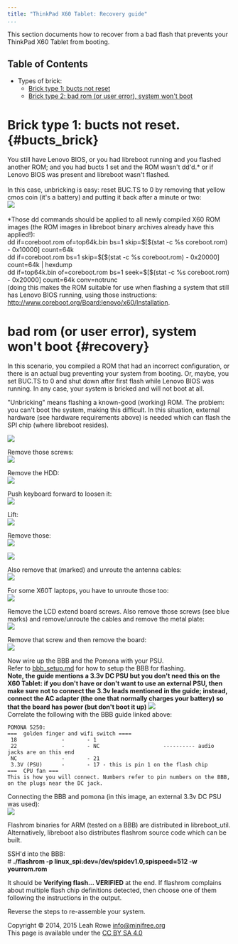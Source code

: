```yaml
---
title: "ThinkPad X60 Tablet: Recovery guide"
...
```


This section documents how to recover from a bad flash that prevents
your ThinkPad X60 Tablet from booting.

Table of Contents
-----------------

-   Types of brick:
    -   [Brick type 1: bucts not reset](#bucts_brick)
    -   [Brick type 2: bad rom (or user error), system won't
        boot](#recovery)

Brick type 1: bucts not reset. {#bucts_brick}
==============================

You still have Lenovo BIOS, or you had libreboot running and you flashed
another ROM; and you had bucts 1 set and the ROM wasn't dd'd.\* or if
Lenovo BIOS was present and libreboot wasn't flashed.\
\
In this case, unbricking is easy: reset BUC.TS to 0 by removing that
yellow cmos coin (it's a battery) and putting it back after a minute or
two:\
![](../images/x60t_unbrick/0008.JPG)\
\
\*Those dd commands should be applied to all newly compiled X60 ROM
images (the ROM images in libreboot binary archives already have this
applied!):\
dd if=coreboot.rom of=top64k.bin bs=1 skip=\$\[\$(stat -c %s
coreboot.rom) - 0x10000\] count=64k\
dd if=coreboot.rom bs=1 skip=\$\[\$(stat -c %s coreboot.rom) - 0x20000\]
count=64k | hexdump\
dd if=top64k.bin of=coreboot.rom bs=1 seek=\$\[\$(stat -c %s
coreboot.rom) - 0x20000\] count=64k conv=notrunc\
(doing this makes the ROM suitable for use when flashing a system that
still has Lenovo BIOS running, using those instructions:
<http://www.coreboot.org/Board:lenovo/x60/Installation>.

bad rom (or user error), system won't boot {#recovery}
===========================================

In this scenario, you compiled a ROM that had an incorrect
configuration, or there is an actual bug preventing your system from
booting. Or, maybe, you set BUC.TS to 0 and shut down after first flash
while Lenovo BIOS was running. In any case, your system is bricked and
will not boot at all.

"Unbricking" means flashing a known-good (working) ROM. The problem:
you can't boot the system, making this difficult. In this situation,
external hardware (see hardware requirements above) is needed which can
flash the SPI chip (where libreboot resides).

![](../images/x60t_unbrick/0000.JPG)

Remove those screws:\
![](../images/x60t_unbrick/0001.JPG)

Remove the HDD:\
![](../images/x60t_unbrick/0002.JPG)

Push keyboard forward to loosen it:\
![](../images/x60t_unbrick/0003.JPG)

Lift:\
![](../images/x60t_unbrick/0004.JPG)

Remove those:\
![](../images/x60t_unbrick/0005.JPG)

![](../images/x60t_unbrick/0006.JPG)

Also remove that (marked) and unroute the antenna cables:\
![](../images/x60t_unbrick/0007.JPG)

For some X60T laptops, you have to unroute those too:\
![](../images/x60t_unbrick/0010.JPG)

Remove the LCD extend board screws. Also remove those screws (see blue
marks) and remove/unroute the cables and remove the metal plate:\
![](../images/x60t_unbrick/0008.JPG)

Remove that screw and then remove the board:\
![](../images/x60t_unbrick/0009.JPG)

Now wire up the BBB and the Pomona with your PSU.\
Refer to [bbb\_setup.md](bbb_setup.md) for how to setup the BBB for
flashing.\
**Note, the guide mentions a 3.3v DC PSU but you don't need this on the
X60 Tablet: if you don't have or don't want to use an external PSU,
then make sure not to connect the 3.3v leads mentioned in the guide;
instead, connect the AC adapter (the one that normally charges your
battery) so that the board has power (but don't boot it up)**
![](../images/x60t_unbrick/0011.JPG)\
Correlate the following with the BBB guide linked above:

    POMONA 5250:
    ===  golden finger and wifi switch ====
     18              -       - 1
     22              -       - NC                    ---------- audio jacks are on this end
     NC              -       - 21
     3.3V (PSU)      -       - 17 - this is pin 1 on the flash chip
    ===  CPU fan ===
    This is how you will connect. Numbers refer to pin numbers on the BBB, on the plugs near the DC jack.

Connecting the BBB and pomona (in this image, an external 3.3v DC PSU
was used):\
![](images/x60/th_bbb_flashing.jpg)

Flashrom binaries for ARM (tested on a BBB) are distributed in
libreboot\_util. Alternatively, libreboot also distributes flashrom
source code which can be built.

SSH'd into the BBB:\
\# **./flashrom -p linux\_spi:dev=/dev/spidev1.0,spispeed=512 -w
yourrom.rom**

It should be **Verifying flash\... VERIFIED** at the end. If flashrom
complains about multiple flash chip definitions detected, then choose
one of them following the instructions in the output.

Reverse the steps to re-assemble your system.

Copyright © 2014, 2015 Leah Rowe <info@minifree.org>\
This page is available under the [CC BY SA 4.0](../cc-by-sa-4.0.txt)
